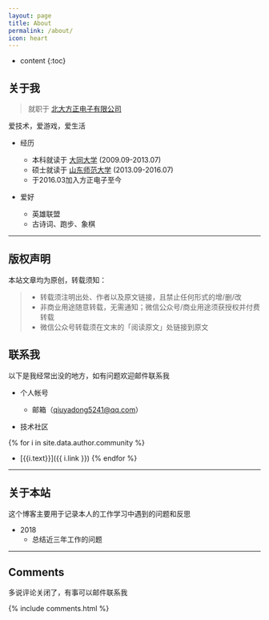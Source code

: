 ```yaml
---
layout: page
title: About
permalink: /about/
icon: heart
---
```


* content
{:toc}


## 关于我


> 就职于 [北大方正电子有限公司](http://www.founder.com.cn/)

爱技术，爱游戏，爱生活

- 经历
  - 本科就读于 [大同大学](http://www.sxdtdx.edu.cn/) (2009.09-2013.07)
  - 硕士就读于 [山东师范大学](http://www.sdnu.edu.cn/) (2013.09-2016.07)
  - 于2016.03加入方正电子至今
- 爱好

  - 英雄联盟
  - 古诗词、跑步、象棋


---

## 版权声明

本站文章均为原创，转载须知：

>* 转载须注明出处、作者以及原文链接，且禁止任何形式的增/删/改
>* 非商业用途随意转载，无需通知；微信公众号/商业用途须获授权并付费转载
>* 微信公众号转载须在文末的「阅读原文」处链接到原文



## 联系我

以下是我经常出没的地方，如有问题欢迎邮件联系我

- 个人帐号

  - 邮箱（qiuyadong5241@qq.com）

- 技术社区

{% for i in site.data.author.community %}
  - [{{i.text}}]({{ i.link }})
{% endfor %}


---

## 关于本站  


这个博客主要用于记录本人的工作学习中遇到的问题和反思

- 2018
   - 总结近三年工作的问题


---

## Comments

多说评论关闭了，有事可以邮件联系我

{% include comments.html %}
